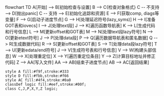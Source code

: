 flowchart TD
    A[开始] --> B[初始检查与设置]
    B --> C{检查对象格式}
    C -- 不支持 --> D[抛出panic]
    C -- 支持 --> E[初始化追踪和资源]
    E --> F[获取comp, diags等变量]
    F --> G[启动子进度节点]
    G --> H[处理延迟符号(lazy_syms)]
    H --> I[准备GOT表和iovecs]
    I --> J[处理text段]
    J --> K[遍历函数导航表]
    K --> L[生成代码和行号信息]
    L --> M[更新offset和GOT表]
    M --> N[处理text段lazy符号]
    N --> O[更新etext符号]
    J --> P[处理data段]
    P --> Q[遍历数据导航表和匿名数据]
    Q --> R[生成数据代码]
    R --> S[更新offset和GOT表]
    S --> T[处理data段lazy符号]
    T --> U[更新edata/end符号]
    J --> V[生成符号表和行号信息]
    V --> W[构建头部信息]
    W --> X[处理重定位]
    X --> Y[遍历重定位条目]
    Y --> Z[计算目标地址并修正代码]
    Z --> AA[写入文件]
    AA --> AB[结束子进度节点]
    AB --> AC[返回结果]
    
    style A fill:#f9f,stroke:#333
    style D fill:#fbb,stroke:#f66
    style AC fill:#4f4,stroke:#0a0
    classDef logic fill:#eef,stroke:#00f;
    class C,J,P,X,Y,Z logic;
